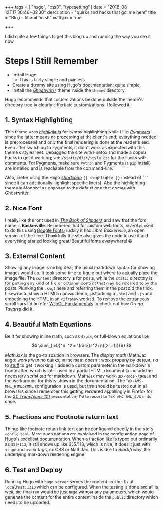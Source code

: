 +++
tags = [ "hugo", "css3", "typesetting" ]
date = "2016-08-12T17:00:46+05:30"
description = "quirks and hacks that got me here"
title = "Blog – fit and finish"
mathjax = true

+++

I did quite a few things to get this blog up and running the way you see it now.

# Steps I Still Remember

* Install Hugo.
    + This is fairly simple and painless.
* Create a dummy site using Hugo's documentation; quite simple.
* Install the _[Ghostwriter][]_ theme inside the `themes` directory.

Hugo recommends that customizations be done outside the theme's directory tree to clearly differtiate customizations.  I followed it.

[Ghostwriter]: http://themes.gohugo.io/theme/ghostwriter/

## 1. Syntax Highlighting

This theme uses *[highlight.js][]* for syntax highlighting while I like *[Pygments][]* since the latter means no processing at the client's end; everything needed is preprocessed and only the final rendering is done at the reader's end.  Even after switching to Pygments, it didn't work as expected with this theme's stylesheet.  Debugged the site with Firefox and made a copula hacks to get it working; see `/static/dist/style.css` for the hacks with comments.  For Pygments, make sure `Python` and Pygments (a `pip` install) are installed and is reachable from the command-line.

Also, prefer using the Hugo _[shortcode][]_ `{{ <highlight> }}` instead of <code>```</code> since it can additionally highlight specific line(s).  Also the highlighting theme is *Monokai* as opposed to the default one that comes with Ghostwriter.

[highlight.js]: https://highlightjs.org/
[Pygments]: http://pygments.org/
[shortcode]: https://gohugo.io/extras/shortcodes/

## 2. Nice Font
I really like the font used in *[The Book of Shaders][]* and saw that the font name is **Baskerville**.  Remebered that for custom web fonts, _reveal.js_ used to do this using [Google Fonts][]; luckily it had _Libre Baskerville_, an open version of the face.  Thankfully the site also gives the code to use it and everything started looking great!  Beautiful fonts everywhere! 😁

[The Book of Shaders]: https://thebookofshaders.com/
[Google Fonts]: http://fonts.google.com

## 3. External Content
Showing any image is no big deal; the usual markdown syntax for showing images would do. It took some time to figure out where to actually place the image file.  The `content` directory is for posts, while the `static` directory is for putting any kind of file or external content that may be referred to by the posts.  Plunking the `.svg`s here and referring them in the post did the trick.  Likewise to show a HTML5 canvas demo, just adding a `.html` and `.js` and embedding the HTML in an `<iframe>` worked.  To remove the extraneous scroll bars I'd to refer [WebGL Fundamentals][] to check out how *Gregg Tavares* did it.

[WebGL Fundamentals]: http://webglfundamentals.org/

## 4. Beautiful Math Equations
Be it for showing inline math, such as `$\pi$`, or full-blown equations like

$$
\sum_{i=0}^n i^2 = \frac{(n^2+n)(2n+1)}{6}
$$

_MathJax_ is the go-to solution in browsers.  The _display math_ (MathJax lingo) works with no quirks; inline math doesn't work properly by default; I'd to [stuff][hugo_markdown_quirk] to get it working.  I added a custom parameter in the markdown's frontmatter, which is later used in a partial HTML document to include the [necessary script][hugo_markdown] tag for markdown.  MathJax may work-up `<code>` tags, and the workaround for this is shown in the documentation.  The `TeX-AMS-MML_HTMLorMML` configuration is used, but this should be tested out in all browsers since I remember this getting rendered appallingly in Firefox for the [_2D Transforms 101_][transforms_101] presentation; I'd to resort to `TeX-AMS-MML_SVG` in its case.

[hugo_markdown_quirk]: http://github.com/spf13/hugo/issues/1666#issuecomment-225316394
[hugo_markdown]: http://gohugo.io/tutorials/mathjax/
[transforms_101]: http://legends2k.github.io/2d-transforms-101/

## 5. Fractions and Footnote return text
Things like footnote return link text can be configured directly in the site's `config.toml`.  More such options are explained in the configuration page of Hugo's excellent documentation.  When a fraction like is typed out ordinarily as `355/113`, it still shows up like 355/113, which is nice; it does it just with `<sup>` and `<sub>` tags, no CSS or MathJax.  This is due to _Blackfriday_, the underlying markdown rendering engine.

## 6. Test and Deploy
Running Hugo with `hugo server` serves the content on-the-fly at `localhost:1313` which can be configured.  When the testing is done and all is well, the final run would be just `hugo` without any parameters, which would generate the content for the entire content inside the `public` directory which needs to be uploaded.
